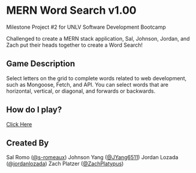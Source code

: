 # MERN Word Search v1.00

Milestone Project #2 for UNLV Software Development Bootcamp

Challenged to create a MERN stack application, Sal, Johnson, Jordan, and Zach put their heads together to create a Word Search!

## Game Description

Select letters on the grid to complete words related to web development, such as Mongoose, Fetch, and API. You can select words that are horizontal, vertical, or diagonal, and forwards or backwards.

## How do I play?

[Click Here](link-to-website)

## Created By

Sal Romo ([@s-romeaux](https://github.com/s-romeaux))
Johnson Yang ([@JYang6511](https://github.com/JYang6511))
Jordan Lozada ([@jordanlozada](https://github.com/jordanlozada))
Zach Platzer ([@ZachPlatypus](https://github.com/zachplatypus))